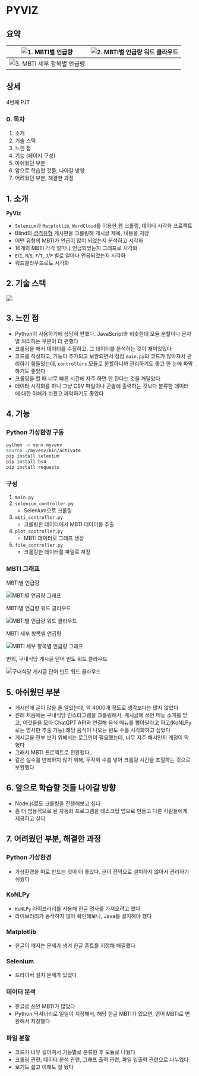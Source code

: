 # PYVIZ

## 요약

| ![1. MBTI별 언급량](./backup/mbti_plot_backup.png)                    | ![2. MBTI별 언급량 워드 클라우드](./backup/mbti_wordcloud_backup.png) |
| --------------------------------------------------------------------- | --------------------------------------------------------------------- |
| ![3. MBTI 세부 항목별 언급량](./backup/mbti_plot_specific_backup.png) |                                                                       |

## 상세

4번째 PJT

### 0. 목차

1. 소개
2. 기술 스택
3. 느낀 점
4. 기능 (페이지 구성)
5. 아쉬웠던 부분
6. 앞으로 학습할 것들, 나아갈 방향
7. 어려웠던 부분, 해결한 과정

## 1. 소개

**PyViz**

- `Selenium`과 `Matplotlib`, `WordCloud`를 이용한 웹 크롤링, 데이터 시각화 프로젝트
- Blind의 [성격유형](https://www.teamblind.com/kr/topics/%EC%84%B1%EA%B2%A9%EC%9C%A0%ED%98%95) 게시판을 크롤링해 게시글 제목, 내용을 저장
- 어떤 유형의 MBTI가 언급이 많이 되었는지 분석하고 시각화
- 16개의 MBTI 각각 얼마나 언급되었는지 그래프로 시각화
- `E`/`I`, `N`/`S`, `F`/`T`, `J`/`P` 별로 얼마나 언급되었는지 시각화
- 워드클라우드로도 시각화

## 2. 기술 스택

<!-- Python -->
<img src="https://img.shields.io/badge/Python-3776AB?style=for-the-badge&logo=Python&logoColor=white">

## 3. 느낀 점

- Python이 사용하기에 상당히 편했다. JavaScript와 비슷한데 모듈 분할이나 문자열 처리하는 부분이 더 편했다
- 크롤링을 해서 데이터를 수집하고, 그 데이터를 분석하는 것이 재미있었다
- 코드를 작성하고, 기능이 추가되고 보완되면서 점점 `main.py`의 코드가 많아져서 관리하기 힘들었는데, `controllers` 모듈로 분할하니까 관리하기도 좋고 한 눈에 파악하기도 좋았다
- 크롤링을 할 때 너무 빠른 시간에 자주 하면 안 된다는 것을 깨달았다
- 데이터 시각화를 하니 그냥 CSV 파일이나 콘솔에 출력하는 것보다 분류한 데이터에 대한 이해가 쉬웠고 파악하기도 좋았다

## 4. 기능

### Python 가상환경 구동

```bash
python -m venv myvenv
source ./myvenv/bin/activate
pip install selenium
pip install bs4
pip install requests
```

### 구성

1. `main.py`
2. `selenium_controller.py`
   - Selenium으로 크롤링
3. `mbti_controller.py`
   - 크롤링한 데이터에서 MBTI 데이터를 추출
4. `plot_controller.py`
   - MBTI 데이터로 그래프 생성
5. `file_controller.py`
   - 크롤링한 데이터를 파일로 저장

### MBTI 그래프

MBTI별 언급량

![MBTI별 언급량 그래프](./backup/mbti_plot_backup.png)

MBTI별 언급량 워드 클라우드

![MBTI별 언급량 워드 클라우드](./backup/mbti_wordcloud_backup.png)

MBTI 세부 항목별 언급량

![MBTI 세부 항목별 언급량 그래프](./backup/mbti_plot_specific_backup.png)

번외, 구내식당 게시글 단어 빈도 워드 클라우드

![구내식당 게시글 단어 빈도 워드 클라우드](./backup/menu_wordcloud_backup.png)

## 5. 아쉬웠던 부분

- 게시판에 글이 많을 줄 알았는데, 약 4000개 정도로 생각보다는 많지 않았다
- 원래 처음에는 구내식당 인스타그램을 크롤링해서, 게시글에 쓰인 메뉴 소개를 받고, 이것들을 모아 ChatGPT API와 연결해 음식 메뉴를 뽑아달라고 하고(KoNLPy로는 명사만 추출 가능) 해당 음식이 나오는 빈도 수를 시각화하고 싶었다
- 게시글을 전부 보기 위해서는 로그인이 필요했는데, 너무 자주 해서인지 계정이 막혔다
- 그래서 MBTI 프로젝트로 전환했다..
- 같은 실수를 반복하지 않기 위해, 무작위 수를 넣어 크롤링 시간을 조절하는 것으로 보완했다

## 6. 앞으로 학습할 것들 나아갈 방향

- Node.js로도 크롤링을 진행해보고 싶다
- 좀 더 범용적으로 된 자동화 프로그램을 데스크탑 앱으로 만들고 다른 사람들에게 제공하고 싶다

## 7. 어려웠던 부분, 해결한 과정

### Python 가상환경

- 가상환경을 따로 만드는 것이 더 좋았다. 굳이 전역으로 설치하지 않아서 관리하기 쉬웠다

### KoNLPy

- `KoNLPy` 라이브러리를 사용해 한글 명사를 가져오려고 했다
- 라이브러리가 동작하지 않아 확인해보니, Java를 설치해야 했다

### Matplotlib

- 한글이 깨지는 문제가 생겨 한글 폰트를 지정해 해결했다

### Selenium

- 드라이버 설치 문제가 있었다

### 데이터 분석

- 한글로 쓰인 MBTI가 많았다
- Python 딕셔너리로 일일이 지정해서, 해당 한글 MBTI가 있으면, 영어 MBTI로 변환해서 저장했다

### 파일 분할

- 코드가 너무 길어져서 기능별로 분류한 후 모듈로 나눴다
- 크롤링 관련, 데이터 분석 관련, 그래프 출력 관련, 파일 입출력 관련으로 나누었다
- 보기도 쉽고 이해도 잘 됐다
